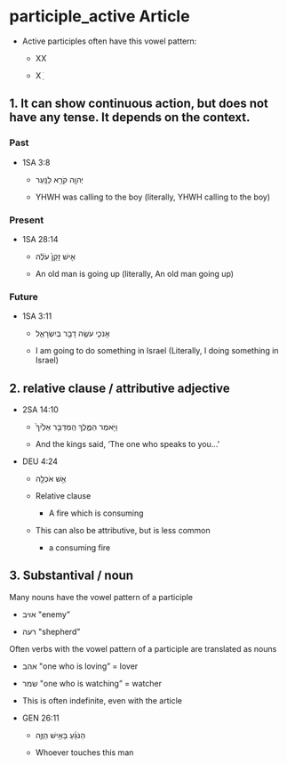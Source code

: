 # participle_active Article
* Active participles often have this vowel pattern:
    
    * XXׁ
    
    * X  ֵ ׁ

## 1. It can show continuous action, but does not have any tense. It depends on the context.

### Past
* 1SA 3:8
    
    * יְהוָ֖ה קֹרֵ֥א לַנָּֽעַר
    
    * YHWH was calling to the boy (literally, YHWH calling to the boy)

### Present 
* 1SA 28:14

    * אִ֤ישׁ זָקֵן֙ עֹלֶ֔ה		

    * An old man is going up (literally, An old man going up)

### Future
* 1SA 3:11
    
    * אָנֹכִ֛י עֹשֶׂ֥ה דָבָ֖ר בְּיִשְׂרָאֵ֑ל	
    
    * I am going to do something in Israel (Literally, I doing something in Israel)

## 2. relative clause / attributive adjective
* 2SA 14:10
    
    * וַיֹּ֖אמֶר הַמֶּ֑לֶךְ הַֽמְדַבֵּ֤ר אֵלַ֙יִךְ֙
    
    * And the kings said, ‘The one who speaks to you…’

* DEU 4:24
    * אֵ֥שׁ אֹכְלָ֖ה
    
    * Relative clause		
    
        * A fire which is consuming

    * This can also be attributive, but is less common
    
        * a consuming fire

## 3. Substantival / noun 
Many nouns have the vowel pattern of a participle

* אויב "enemy”

* רעה "shepherd”

Often verbs with the vowel pattern of a participle are translated as nouns

* אהב "one who is loving” = lover

* שמר "one who is watching” = watcher

* This is often indefinite, even with the article

* GEN 26:11

    * הַנֹּגֵ֜עַ בָּאִ֥ישׁ הַזֶּ֛ה

    * Whoever touches this man
 
